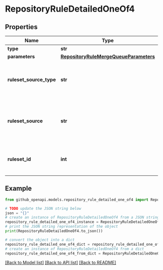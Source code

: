 # RepositoryRuleDetailedOneOf4


## Properties

Name | Type | Description | Notes
------------ | ------------- | ------------- | -------------
**type** | **str** |  | 
**parameters** | [**RepositoryRuleMergeQueueParameters**](RepositoryRuleMergeQueueParameters.md) |  | [optional] 
**ruleset_source_type** | **str** | The type of source for the ruleset that includes this rule. | [optional] 
**ruleset_source** | **str** | The name of the source of the ruleset that includes this rule. | [optional] 
**ruleset_id** | **int** | The ID of the ruleset that includes this rule. | [optional] 

## Example

```python
from github_openapi.models.repository_rule_detailed_one_of4 import RepositoryRuleDetailedOneOf4

# TODO update the JSON string below
json = "{}"
# create an instance of RepositoryRuleDetailedOneOf4 from a JSON string
repository_rule_detailed_one_of4_instance = RepositoryRuleDetailedOneOf4.from_json(json)
# print the JSON string representation of the object
print(RepositoryRuleDetailedOneOf4.to_json())

# convert the object into a dict
repository_rule_detailed_one_of4_dict = repository_rule_detailed_one_of4_instance.to_dict()
# create an instance of RepositoryRuleDetailedOneOf4 from a dict
repository_rule_detailed_one_of4_from_dict = RepositoryRuleDetailedOneOf4.from_dict(repository_rule_detailed_one_of4_dict)
```
[[Back to Model list]](../README.md#documentation-for-models) [[Back to API list]](../README.md#documentation-for-api-endpoints) [[Back to README]](../README.md)


